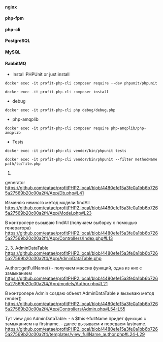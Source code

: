 #### nginx
#### php-fpm
#### php-cli
#### PostgreSQL
#### MySQL
#### RabbitMQ


* Install PHPUnit or just install
```
docker exec -it profit-php-cli composer require --dev phpunit/phpunit

docker exec -it profit-php-cli composer install
```

* debug
```
docker exec -it profit-php-cli php debug/debug.php
```

* php-amqplib
```
docker exec -it profit-php-cli composer require php-amqplib/php-amqplib
```

* Tests
```
docker exec -it profit-php-cli vendor/bin/phpunit tests

docker exec -it profit-php-cli vendor/bin/phpunit --filter methodName path/to/file.php 
```




1.
generator
https://github.com/eatae/profitPHP2.local/blob/4480efe15a3fe0a1bb6b7265a27569b20c00a2f4/App/Db.php#L41

Изменяю немного метод модели findAll
https://github.com/eatae/profitPHP2.local/blob/4480efe15a3fe0a1bb6b7265a27569b20c00a2f4/App/Model.php#L23

В контролере вызываю findAll (получаем выборку с помощью генератора)
https://github.com/eatae/profitPHP2.local/blob/4480efe15a3fe0a1bb6b7265a27569b20c00a2f4/App/Controllers/Index.php#L13



2, 3.
AdminDataTable
https://github.com/eatae/profitPHP2.local/blob/4480efe15a3fe0a1bb6b7265a27569b20c00a2f4/App/AdminDataTable.php

Author::getFullName() - получаем массив функций, одна из них с замыканием
https://github.com/eatae/profitPHP2.local/blob/4480efe15a3fe0a1bb6b7265a27569b20c00a2f4/App/models/Author.php#L21

В контролере Admin создаю объект AdminDataTable и вызываю метод render()
https://github.com/eatae/profitPHP2.local/blob/4480efe15a3fe0a1bb6b7265a27569b20c00a2f4/App/Controllers/Admin.php#L54-L55

Тут view для AdminDataTable:
    - в $this->fullName придёт функция с замыканием на firstname.
    - далее вызываем и передаем lastname.
https://github.com/eatae/profitPHP2.local/blob/4480efe15a3fe0a1bb6b7265a27569b20c00a2f4/templates/view_fullName_author.php#L24-L29
